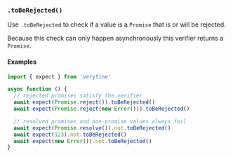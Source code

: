 ### `.toBeRejected()`

Use `.toBeRejected` to check if a value is a `Promise` that is or will be rejected.

Because this check can only happen asynchronously this verifier returns
a `Promise`.

#### Examples

```javascript
import { expect } from 'veryfine'

async function () {
  // rejected promises satisfy the verifier
  await expect(Promise.reject()).toBeRejected()
  await expect(Promise.reject(new Error())).toBeRejected()

  // resolved promises and non-promise values always fail
  await expect(Promise.resolve()).not.toBeRejected()
  await expect(123).not.toBeRejected()
  await expect(new Error()).not.toBeRejected()
}
```
